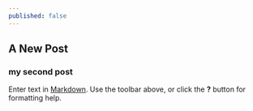 ```yaml
---
published: false
---
```

## A New Post
### my second post


Enter text in [Markdown](http://daringfireball.net/projects/markdown/). Use the toolbar above, or click the **?** button for formatting help.
